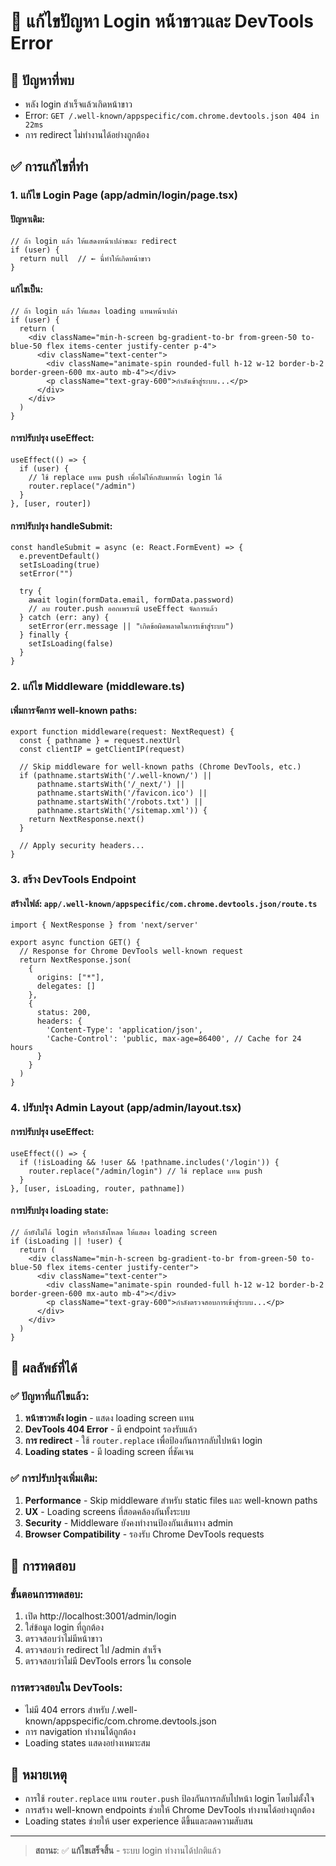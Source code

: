 # 🔧 แก้ไขปัญหา Login หน้าขาวและ DevTools Error

## 🚨 ปัญหาที่พบ
- หลัง login สำเร็จแล้วเกิดหน้าขาว
- Error: `GET /.well-known/appspecific/com.chrome.devtools.json 404 in 22ms`
- การ redirect ไม่ทำงานได้อย่างถูกต้อง

## ✅ การแก้ไขที่ทำ

### 1. **แก้ไข Login Page (app/admin/login/page.tsx)**

#### ปัญหาเดิม:
```tsx
// ถ้า login แล้ว ให้แสดงหน้าเปล่าขณะ redirect
if (user) {
  return null  // ← นี่ทำให้เกิดหน้าขาว
}
```

#### แก้ไขเป็น:
```tsx
// ถ้า login แล้ว ให้แสดง loading แทนหน้าเปล่า
if (user) {
  return (
    <div className="min-h-screen bg-gradient-to-br from-green-50 to-blue-50 flex items-center justify-center p-4">
      <div className="text-center">
        <div className="animate-spin rounded-full h-12 w-12 border-b-2 border-green-600 mx-auto mb-4"></div>
        <p className="text-gray-600">กำลังเข้าสู่ระบบ...</p>
      </div>
    </div>
  )
}
```

#### การปรับปรุง useEffect:
```tsx
useEffect(() => {
  if (user) {
    // ใช้ replace แทน push เพื่อไม่ให้กลับมาหน้า login ได้
    router.replace("/admin")
  }
}, [user, router])
```

#### การปรับปรุง handleSubmit:
```tsx
const handleSubmit = async (e: React.FormEvent) => {
  e.preventDefault()
  setIsLoading(true)
  setError("")

  try {
    await login(formData.email, formData.password)
    // ลบ router.push ออกเพราะมี useEffect จัดการแล้ว
  } catch (err: any) {
    setError(err.message || "เกิดข้อผิดพลาดในการเข้าสู่ระบบ")
  } finally {
    setIsLoading(false)
  }
}
```

### 2. **แก้ไข Middleware (middleware.ts)**

#### เพิ่มการจัดการ well-known paths:
```tsx
export function middleware(request: NextRequest) {
  const { pathname } = request.nextUrl
  const clientIP = getClientIP(request)
  
  // Skip middleware for well-known paths (Chrome DevTools, etc.)
  if (pathname.startsWith('/.well-known/') || 
      pathname.startsWith('/_next/') || 
      pathname.startsWith('/favicon.ico') ||
      pathname.startsWith('/robots.txt') ||
      pathname.startsWith('/sitemap.xml')) {
    return NextResponse.next()
  }
  
  // Apply security headers...
}
```

### 3. **สร้าง DevTools Endpoint**

#### สร้างไฟล์: `app/.well-known/appspecific/com.chrome.devtools.json/route.ts`
```tsx
import { NextResponse } from 'next/server'

export async function GET() {
  // Response for Chrome DevTools well-known request
  return NextResponse.json(
    {
      origins: ["*"],
      delegates: []
    },
    {
      status: 200,
      headers: {
        'Content-Type': 'application/json',
        'Cache-Control': 'public, max-age=86400', // Cache for 24 hours
      }
    }
  )
}
```

### 4. **ปรับปรุง Admin Layout (app/admin/layout.tsx)**

#### การปรับปรุง useEffect:
```tsx
useEffect(() => {
  if (!isLoading && !user && !pathname.includes('/login')) {
    router.replace("/admin/login") // ใช้ replace แทน push
  }
}, [user, isLoading, router, pathname])
```

#### การปรับปรุง loading state:
```tsx
// ถ้ายังไม่ได้ login หรือกำลังโหลด ให้แสดง loading screen
if (isLoading || !user) {
  return (
    <div className="min-h-screen bg-gradient-to-br from-green-50 to-blue-50 flex items-center justify-center">
      <div className="text-center">
        <div className="animate-spin rounded-full h-12 w-12 border-b-2 border-green-600 mx-auto mb-4"></div>
        <p className="text-gray-600">กำลังตรวจสอบการเข้าสู่ระบบ...</p>
      </div>
    </div>
  )
}
```

## 🎯 ผลลัพธ์ที่ได้

### ✅ ปัญหาที่แก้ไขแล้ว:
1. **หน้าขาวหลัง login** - แสดง loading screen แทน
2. **DevTools 404 Error** - มี endpoint รองรับแล้ว
3. **การ redirect** - ใช้ `router.replace` เพื่อป้องกันการกลับไปหน้า login
4. **Loading states** - มี loading screen ที่ชัดเจน

### ✅ การปรับปรุงเพิ่มเติม:
1. **Performance** - Skip middleware สำหรับ static files และ well-known paths
2. **UX** - Loading screens ที่สอดคล้องกันทั้งระบบ
3. **Security** - Middleware ยังคงทำงานป้องกันเส้นทาง admin
4. **Browser Compatibility** - รองรับ Chrome DevTools requests

## 🧪 การทดสอบ

### ขั้นตอนการทดสอบ:
1. เปิด http://localhost:3001/admin/login
2. ใส่ข้อมูล login ที่ถูกต้อง
3. ตรวจสอบว่าไม่มีหน้าขาว
4. ตรวจสอบว่า redirect ไป /admin สำเร็จ
5. ตรวจสอบว่าไม่มี DevTools errors ใน console

### การตรวจสอบใน DevTools:
- ไม่มี 404 errors สำหรับ /.well-known/appspecific/com.chrome.devtools.json
- การ navigation ทำงานได้ถูกต้อง
- Loading states แสดงอย่างเหมาะสม

## 📝 หมายเหตุ

- การใช้ `router.replace` แทน `router.push` ป้องกันการกลับไปหน้า login โดยไม่ตั้งใจ
- การสร้าง well-known endpoints ช่วยให้ Chrome DevTools ทำงานได้อย่างถูกต้อง
- Loading states ช่วยให้ user experience ดีขึ้นและลดความสับสน

---

> **สถานะ**: ✅ **แก้ไขเสร็จสิ้น** - ระบบ login ทำงานได้ปกติแล้ว
